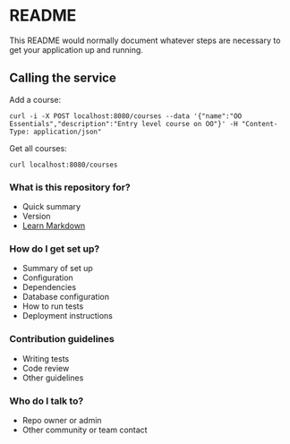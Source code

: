 # README #

This README would normally document whatever steps are necessary to get your application up and running.

## Calling the service

Add a course:

```shell
curl -i -X POST localhost:8080/courses --data '{"name":"OO Essentials","description":"Entry level course on OO"}' -H "Content-Type: application/json"
```

Get all courses:

```shell
curl localhost:8080/courses
```

### What is this repository for? ###

* Quick summary
* Version
* [Learn Markdown](https://bitbucket.org/tutorials/markdowndemo)

### How do I get set up? ###

* Summary of set up
* Configuration
* Dependencies
* Database configuration
* How to run tests
* Deployment instructions

### Contribution guidelines ###

* Writing tests
* Code review
* Other guidelines

### Who do I talk to? ###

* Repo owner or admin
* Other community or team contact